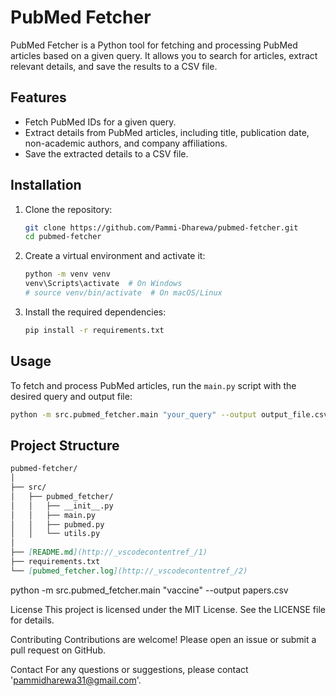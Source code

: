 # PubMed Fetcher
PubMed Fetcher is a Python tool for fetching and processing PubMed articles based on a given query. It allows you to search for articles, extract relevant details, and save the results to a CSV file.

## Features

- Fetch PubMed IDs for a given query.
- Extract details from PubMed articles, including title, publication date, non-academic authors, and company affiliations.
- Save the extracted details to a CSV file.

## Installation

1. Clone the repository:

    ```sh
    git clone https://github.com/Pammi-Dharewa/pubmed-fetcher.git
    cd pubmed-fetcher
    ```

2. Create a virtual environment and activate it:

    ```sh
    python -m venv venv
    venv\Scripts\activate  # On Windows
    # source venv/bin/activate  # On macOS/Linux
    ```

3. Install the required dependencies:

    ```sh
    pip install -r requirements.txt
    ```

## Usage

To fetch and process PubMed articles, run the `main.py` script with the desired query and output file:

```sh
python -m src.pubmed_fetcher.main "your_query" --output output_file.csv
```

## Project Structure

```markdown
pubmed-fetcher/
│
├── src/
│   ├── pubmed_fetcher/
│   │   ├── __init__.py
│   │   ├── main.py
│   │   ├── pubmed.py
│   │   └── utils.py
│
├── [README.md](http://_vscodecontentref_/1)
├── requirements.txt
└── [pubmed_fetcher.log](http://_vscodecontentref_/2)
```

python -m src.pubmed_fetcher.main "vaccine" --output papers.csv


License
This project is licensed under the MIT License. See the LICENSE file for details.

Contributing
Contributions are welcome! Please open an issue or submit a pull request on GitHub.

Contact
For any questions or suggestions, please contact 'pammidharewa31@gmail.com'.




